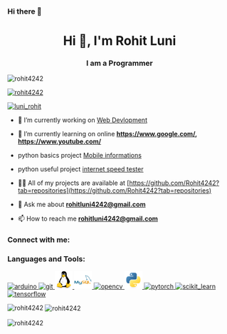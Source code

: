 ### Hi there 👋<h1 align="center">Hi 👋, I'm Rohit Luni</h1>
<h3 align="center">I am a Programmer</h3>

<p align="left"> <img src="https://komarev.com/ghpvc/?username=rohit4242&label=Profile%20views&color=0e75b6&style=flat" alt="rohit4242" /> </p>

<p align="left"> <a href="https://github.com/ryo-ma/github-profile-trophy"><img src="https://github-profile-trophy.vercel.app/?username=rohit4242" alt="rohit4242" /></a> </p>

<p align="left"> <a href="https://twitter.com/luni_rohit" target="blank"><img src="https://img.shields.io/twitter/follow/luni_rohit?logo=twitter&style=for-the-badge" alt="luni_rohit" /></a> </p>

- 🔭 I’m currently working on [Web Devlopment](https://github.com/Rohit4242)

- 🌱 I’m currently learning on online **https://www.google.com/, https://www.youtube.com/**

- python basics project [Mobile informations](https://github.com/rohit4242/BasicsProject/tree/main/Mobileinformations)

- python useful project [internet speed tester](https://github.com/rohit4242/BasicsProject/tree/main/speedtest)

- 👨‍💻 All of my projects are available at [https://github.com/Rohit4242?tab=repositories](https://github.com/Rohit4242?tab=repositories)

- 💬 Ask me about **rohitluni4242@gmail.com**

- 📫 How to reach me **rohitluni4242@gmail.com**

<h3 align="left">Connect with me:</h3>
<p align="left">

<h3 align="left">Languages and Tools:</h3>
<p align="left"> <a href="https://www.arduino.cc/" target="_blank"> <img src="https://cdn.worldvectorlogo.com/logos/arduino-1.svg" alt="arduino" width="40" height="40"/> </a> <a href="https://git-scm.com/" target="_blank"> <img src="https://www.vectorlogo.zone/logos/git-scm/git-scm-icon.svg" alt="git" width="40" height="40"/> </a> <a href="https://www.linux.org/" target="_blank"> <img src="https://raw.githubusercontent.com/devicons/devicon/master/icons/linux/linux-original.svg" alt="linux" width="40" height="40"/> </a> <a href="https://www.mysql.com/" target="_blank"> <img src="https://raw.githubusercontent.com/devicons/devicon/master/icons/mysql/mysql-original-wordmark.svg" alt="mysql" width="40" height="40"/> </a> <a href="https://opencv.org/" target="_blank"> <img src="https://www.vectorlogo.zone/logos/opencv/opencv-icon.svg" alt="opencv" width="40" height="40"/> </a> <a href="https://www.python.org" target="_blank"> <img src="https://raw.githubusercontent.com/devicons/devicon/master/icons/python/python-original.svg" alt="python" width="40" height="40"/> </a> <a href="https://pytorch.org/" target="_blank"> <img src="https://www.vectorlogo.zone/logos/pytorch/pytorch-icon.svg" alt="pytorch" width="40" height="40"/> </a> <a href="https://scikit-learn.org/" target="_blank"> <img src="https://upload.wikimedia.org/wikipedia/commons/0/05/Scikit_learn_logo_small.svg" alt="scikit_learn" width="40" height="40"/> </a> <a href="https://www.tensorflow.org" target="_blank"> <img src="https://www.vectorlogo.zone/logos/tensorflow/tensorflow-icon.svg" alt="tensorflow" width="40" height="40"/> </a> </p>

<p><img align="left" src="https://github-readme-stats.vercel.app/api/top-langs?username=rohit4242&show_icons=true&locale=en&layout=compact" alt="rohit4242" /></p>

<p>&nbsp;<img align="center" src="https://github-readme-stats.vercel.app/api?username=rohit4242&show_icons=true&locale=en" alt="rohit4242" /></p>

<p><img align="center" src="https://github-readme-streak-stats.herokuapp.com/?user=rohit4242&" alt="rohit4242" /></p>
